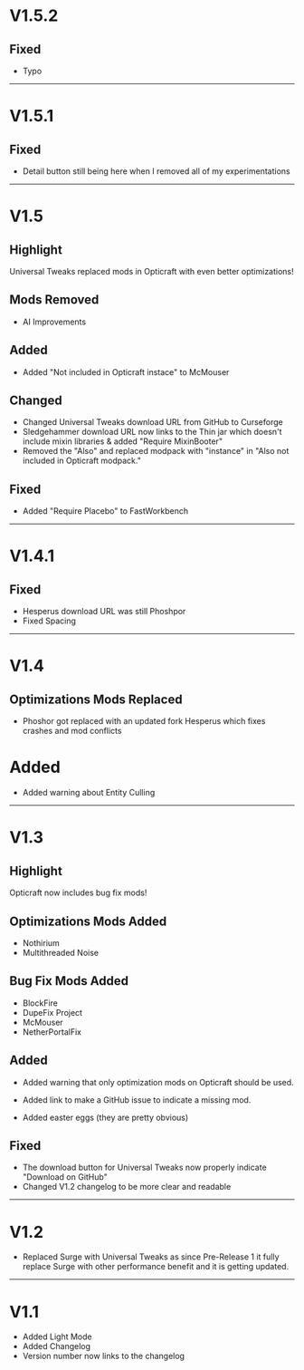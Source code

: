 # V1.5.2

## Fixed

- Typo

---

# V1.5.1

## Fixed

- Detail button still being here when I removed all of my experimentations

---

# V1.5

## Highlight

Universal Tweaks replaced mods in Opticraft with even better optimizations!

## Mods Removed

- AI Improvements

## Added

- Added "Not included in Opticraft instace" to McMouser

## Changed

- Changed Universal Tweaks download URL from GitHub to Curseforge
- Sledgehammer download URL now links to the Thin jar which doesn't include mixin libraries & added "Require MixinBooter"
- Removed the "Also" and replaced modpack with "instance" in "Also not included in Opticraft modpack."

## Fixed

- Added "Require Placebo" to FastWorkbench

---

# V1.4.1

## Fixed

- Hesperus download URL was still Phoshpor
- Fixed Spacing

---

# V1.4

## Optimizations Mods Replaced

- Phoshor got replaced with an updated fork Hesperus which fixes crashes and mod conflicts

# Added

- Added warning about Entity Culling

---

# V1.3

## Highlight

Opticraft now includes bug fix mods!

## Optimizations Mods Added

- Nothirium
- Multithreaded Noise

## Bug Fix Mods Added

- BlockFire
- DupeFix Project
- McMouser
- NetherPortalFix

## Added

- Added warning that only optimization mods on Opticraft should be used.
- Added link to make a GitHub issue to indicate a missing mod.

- Added easter eggs (they are pretty obvious)

## Fixed

- The download button for Universal Tweaks now properly indicate "Download on GitHub"
- Changed V1.2 changelog to be more clear and readable

---

# V1.2

- Replaced Surge with Universal Tweaks as since Pre-Release 1 it fully replace Surge with other performance benefit and it is getting updated.

---

# V1.1

- Added Light Mode
- Added Changelog
- Version number now links to the changelog

